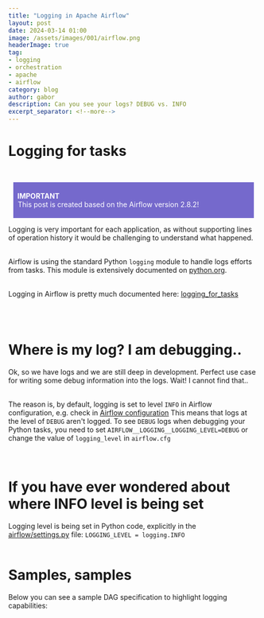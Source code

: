 ```yaml
---
title: "Logging in Apache Airflow"
layout: post
date: 2024-03-14 01:00
image: /assets/images/001/airflow.png
headerImage: true
tag:
- logging
- orchestration
- apache
- airflow
category: blog
author: gabor
description: Can you see your logs? DEBUG vs. INFO
excerpt_separator: <!--more-->
---
```

# Logging for tasks
<br>

<div style="margin:10px;padding:5px;background-color:#7569cc;color:white">
    <p style="color:white">
        <b style="font-weight: bold">&nbsp;IMPORTANT</b><br>
        &nbsp;This post is created based on the Airflow version 2.8.2!
    </p>
</div>

Logging is very important for each application, as without supporting lines of operation history it would be challenging to understand what happened.  
<br>

Airflow is using the standard Python `logging` module to handle logs efforts from tasks. This module is extensively documented on [python.org].  
<br>

Logging in Airflow is pretty much documented here: [logging_for_tasks]
<br>
<!--more-->
<br>
<br>

# Where is my log? I am debugging..

Ok, so we have logs and we are still deep in development. Perfect use case for writing some debug information into the logs. Wait! I cannot find that..  
<br>

The reason is, by default, logging is set to level `INFO` in Airflow configuration, e.g. check in [Airflow configuration][airflow_configuration]
This means that logs at the level of `DEBUG` aren't logged. To see `DEBUG` logs when debugging your Python tasks, you need to set `AIRFLOW__LOGGING__LOGGING_LEVEL=DEBUG` or change the value of `logging_level` in `airflow.cfg`  
<br>
<br>

# If you have ever wondered about where INFO level is being set

Logging level is being set in Python code, explicitly in the [airflow/settings.py][settings.py] file: `LOGGING_LEVEL = logging.INFO`
<br>
<br>

# Samples, samples

Below you can see a sample DAG specification to highlight logging capabilities:
<script src="https://gist.github.com/f-f-9-9-0-0/66a923aeb0b005f5ce7c6d5b8784ecad.js"></script>


[logging_for_tasks]: https://airflow.apache.org/docs/apache-airflow/2.8.2/administration-and-deployment/logging-monitoring/logging-tasks.html#writing-to-task-logs-from-your-code
[python.org]: https://docs.python.org/3/howto/logging.html
[airflow_configuration]: https://{ID}-{region}.composer.googleusercontent.com/configuration
[settings.py]: https://github.com/apache/airflow/blob/main/airflow/settings.py
